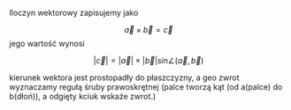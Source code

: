 Iloczyn wektorowy zapisujemy jako

$$\vec{a} \times\vec{b} = \vec{c} $$
jego wartość wynosi

$$|\vec{c}| = |\vec{a}|\times|\vec{b}|sin\angle(\vec{a},\vec{b})$$

kierunek wektora jest prostopadły do płaszczyzny, a geo zwrot wyznaczamy regułą śruby prawoskrętnej (palce tworzą kąt (od a(palce) do b(dłoń)), a odgięty kciuk wskaże zwrot.)